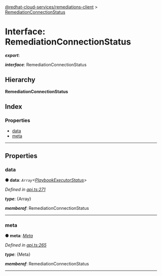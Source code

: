 [@redhat-cloud-services/remediations-client](../README.md) > [RemediationConnectionStatus](../interfaces/remediationconnectionstatus.md)

# Interface: RemediationConnectionStatus

*__export__*: 

*__interface__*: RemediationConnectionStatus

## Hierarchy

**RemediationConnectionStatus**

## Index

### Properties

* [data](remediationconnectionstatus.md#data)
* [meta](remediationconnectionstatus.md#meta)

---

## Properties

<a id="data"></a>

###  data

**● data**: *`Array`<[PlaybookExecutorStatus](../modules/playbookexecutorstatus.md)>*

*Defined in [api.ts:271](https://github.com/RedHatInsights/javascript-clients/blob/master/packages/remediations/api.ts#L271)*

*__type__*: {Array}

*__memberof__*: RemediationConnectionStatus

___
<a id="meta"></a>

###  meta

**● meta**: *[Meta](meta.md)*

*Defined in [api.ts:265](https://github.com/RedHatInsights/javascript-clients/blob/master/packages/remediations/api.ts#L265)*

*__type__*: {Meta}

*__memberof__*: RemediationConnectionStatus

___

